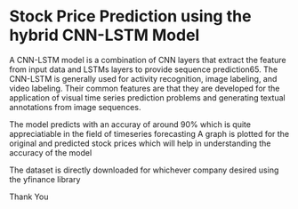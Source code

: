 # Stock Price Prediction using the hybrid CNN-LSTM Model 

A CNN-LSTM model is a combination of CNN layers that extract the feature from input data and LSTMs layers to provide sequence prediction65. The CNN-LSTM is generally used for activity recognition, image labeling, and video labeling. 
Their common features are that they are developed for the application of visual time series prediction problems and generating textual annotations from image sequences.

The model predicts with an accuray of around 90% which is quite appreciatiable in the field of timeseries forecasting
A graph is plotted for the original and predicted stock prices which will help in understanding the accuracy of the model

The dataset is directly downloaded for whichever company desired using the yfinance library

Thank You
